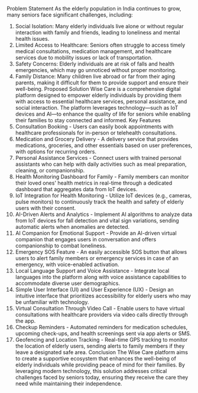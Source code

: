 Problem Statement 
As the elderly population in India continues to grow, many seniors face significant 
challenges, including: 
1. Social Isolation: Many elderly individuals live alone or without regular interaction with 
family and friends, leading to loneliness and mental health issues. 
2. Limited Access to Healthcare: Seniors often struggle to access timely medical 
consultations, medication management, and healthcare services due to mobility 
issues or lack of transportation. 
3. Safety Concerns: Elderly individuals are at risk of falls and health emergencies, 
which may go unnoticed without proper monitoring. 
4. Family Distance: Many children live abroad or far from their aging parents, making it 
difficult for them to provide support and ensure their well-being. 
Proposed Solution 
Wise Care is a comprehensive digital platform designed to empower elderly individuals by 
providing them with access to essential healthcare services, personal assistance, and social 
interaction. The platform leverages technology—such as IoT devices and AI—to enhance 
the quality of life for seniors while enabling their families to stay connected and informed. 
Key Features 
1. Consultation Booking - Users can easily book appointments with healthcare professionals for in-person or 
telehealth consultations. 
2. Medication and Grocery Delivery - A delivery service that provides medications, groceries, and other essentials based on 
user preferences, with options for recurring orders. 
3. Personal Assistance Services - Connect users with trained personal assistants who can help with daily activities such as 
meal preparation, cleaning, or companionship. 
4. Health Monitoring Dashboard for Family - Family members can monitor their loved ones' health metrics in real-time through a 
dedicated dashboard that aggregates data from IoT devices. 
5. IoT Integration for Health Monitoring - Utilize IoT devices (e.g., cameras, pulse monitors) to continuously track the health and 
safety of elderly users with their consent. 
6. AI-Driven Alerts and Analytics - Implement AI algorithms to analyze data from IoT devices for fall detection and vital sign 
variations, sending automatic alerts when anomalies are detected. 
7. AI Companion for Emotional Support - Provide an AI-driven virtual companion that engages users in conversation and offers 
companionship to combat loneliness. 
8. Emergency SOS Feature - An easily accessible SOS button that allows users to alert family members or emergency 
services in case of an emergency, with voice-enabled activation. 
9. Local Language Support and Voice Assistance - Integrate local languages into the platform along with voice assistance capabilities to 
accommodate diverse user demographics. 
10. Simple User Interface (UI) and User Experience (UX) - Design an intuitive interface that prioritizes accessibility for elderly users who may be 
unfamiliar with technology. 
11. Virtual Consultation Through Video Call - Enable users to have virtual consultations with healthcare providers via video calls 
directly through the app. 
12. Checkup Reminders - Automated reminders for medication schedules, upcoming check-ups, and health 
screenings sent via app alerts or SMS. 
13. Geofencing and Location Tracking - Real-time GPS tracking to monitor the location of elderly users, sending alerts to family 
members if they leave a designated safe area. 
Conclusion 
The Wise Care platform aims to create a supportive ecosystem that enhances the well-being 
of elderly individuals while providing peace of mind for their families. By leveraging modern 
technology, this solution addresses critical challenges faced by seniors today, ensuring they 
receive the care they need while maintaining their independence.